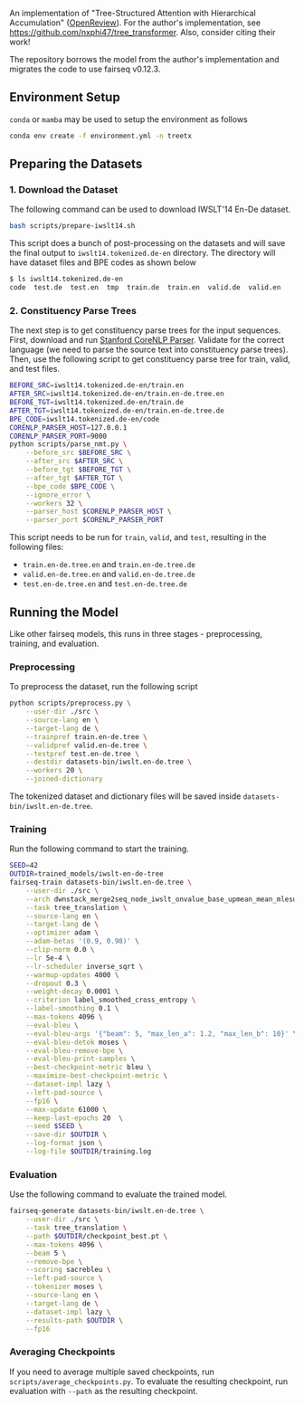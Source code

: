 An implementation of "Tree-Structured Attention with Hierarchical Accumulation" ([OpenReview](https://openreview.net/forum?id=HJxK5pEYvr)). For the author's implementation, see https://github.com/nxphi47/tree_transformer. Also, consider citing their work!

The repository borrows the model from the author's implementation and migrates the code to use fairseq v0.12.3.

Environment Setup
-----------------
`conda` or `mamba` may be used to setup the environment as follows
```bash
conda env create -f environment.yml -n treetx
```

Preparing the Datasets
----------------------
### 1. Download the Dataset
The following command can be used to download IWSLT'14 En-De dataset.
```bash
bash scripts/prepare-iwslt14.sh
```
This script does a bunch of post-processing on the datasets and will save the final output to `iwslt14.tokenized.de-en` directory. The directory will have dataset files and BPE codes as shown below
```bash
$ ls iwslt14.tokenized.de-en
code  test.de  test.en  tmp  train.de  train.en  valid.de  valid.en
```

### 2. Constituency Parse Trees
The next step is to get constituency parse trees for the input sequences. First, download and run [Stanford CoreNLP Parser](https://github.com/nltk/nltk/wiki/Stanford-CoreNLP-API-in-NLTK). Validate for the correct language (we need to parse the source text into constituency parse trees). Then, use the following script to get constituency parse tree for train, valid, and test files.
```bash
BEFORE_SRC=iwslt14.tokenized.de-en/train.en
AFTER_SRC=iwslt14.tokenized.de-en/train.en-de.tree.en
BEFORE_TGT=iwslt14.tokenized.de-en/train.de
AFTER_TGT=iwslt14.tokenized.de-en/train.en-de.tree.de
BPE_CODE=iwslt14.tokenized.de-en/code
CORENLP_PARSER_HOST=127.0.0.1
CORENLP_PARSER_PORT=9000
python scripts/parse_nmt.py \
    --before_src $BEFORE_SRC \
    --after_src $AFTER_SRC \
    --before_tgt $BEFORE_TGT \
    --after_tgt $AFTER_TGT \
    --bpe_code $BPE_CODE \
    --ignore_error \
    --workers 32 \
    --parser_host $CORENLP_PARSER_HOST \
    --parser_port $CORENLP_PARSER_PORT
```
This script needs to be run for `train`, `valid`, and `test`, resulting in the following files:
- `train.en-de.tree.en` and `train.en-de.tree.de`
- `valid.en-de.tree.en` and `valid.en-de.tree.de`
- `test.en-de.tree.en` and `test.en-de.tree.de`


Running the Model
-----------------
Like other fairseq models, this runs in three stages - preprocessing, training, and evaluation.

### Preprocessing
To preprocess the dataset, run the following script
```bash
python scripts/preprocess.py \
    --user-dir ./src \
    --source-lang en \
    --target-lang de \
    --trainpref train.en-de.tree \
    --validpref valid.en-de.tree \
    --testpref test.en-de.tree \
    --destdir datasets-bin/iwslt.en-de.tree \
    --workers 20 \
    --joined-dictionary
```
The tokenized dataset and dictionary files will be saved inside `datasets-bin/iwslt.en-de.tree`.

### Training
Run the following command to start the training.
```bash
SEED=42
OUTDIR=trained_models/iwslt-en-de-tree
fairseq-train datasets-bin/iwslt.en-de.tree \
    --user-dir ./src \
    --arch dwnstack_merge2seq_node_iwslt_onvalue_base_upmean_mean_mlesubenc_allcross_hier \
    --task tree_translation \
    --source-lang en \
    --target-lang de \
    --optimizer adam \
    --adam-betas '(0.9, 0.98)' \
    --clip-norm 0.0 \
    --lr 5e-4 \
    --lr-scheduler inverse_sqrt \
    --warmup-updates 4000 \
    --dropout 0.3 \
    --weight-decay 0.0001 \
    --criterion label_smoothed_cross_entropy \
    --label-smoothing 0.1 \
    --max-tokens 4096 \
    --eval-bleu \
    --eval-bleu-args '{"beam": 5, "max_len_a": 1.2, "max_len_b": 10}' \
    --eval-bleu-detok moses \
    --eval-bleu-remove-bpe \
    --eval-bleu-print-samples \
    --best-checkpoint-metric bleu \
    --maximize-best-checkpoint-metric \
    --dataset-impl lazy \
    --left-pad-source \
    --fp16 \
    --max-update 61000 \
    --keep-last-epochs 20  \
    --seed $SEED \
    --save-dir $OUTDIR \
    --log-format json \
    --log-file $OUTDIR/training.log
```

### Evaluation
Use the following command to evaluate the trained model.
```bash
fairseq-generate datasets-bin/iwslt.en-de.tree \
    --user-dir ./src \
    --task tree_translation \
    --path $OUTDIR/checkpoint_best.pt \
    --max-tokens 4096 \
    --beam 5 \
    --remove-bpe \
    --scoring sacrebleu \
    --left-pad-source \
    --tokenizer moses \
    --source-lang en \
    --target-lang de \
    --dataset-impl lazy \
    --results-path $OUTDIR \
    --fp16
```

### Averaging Checkpoints
If you need to average multiple saved checkpoints, run `scripts/average_checkpoints.py`. To evaluate the resulting checkpoint, run evaluation with `--path` as the resulting checkpoint.
